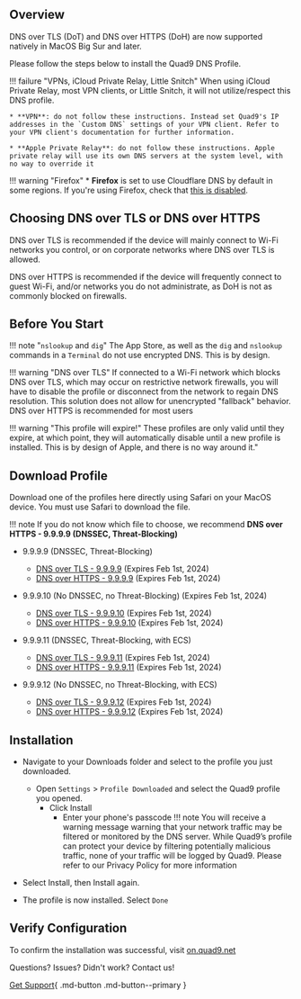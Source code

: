 ## Overview

DNS over TLS (DoT) and DNS over HTTPS (DoH) are now supported natively in MacOS Big Sur and later.

Please follow the steps below to install the Quad9 DNS Profile.

!!! failure "VPNs, iCloud Private Relay, Little Snitch"
    When using iCloud Private Relay, most VPN clients, or Little Snitch, it will not utilize/respect this DNS profile.

    * **VPN**: do not follow these instructions. Instead set Quad9's IP addresses in the `Custom DNS` settings of your VPN client. Refer to your VPN client's documentation for further information.
   
    * **Apple Private Relay**: do not follow these instructions. Apple private relay will use its own DNS servers at the system level, with no way to override it

!!! warning "Firefox"
    * **Firefox** is set to use Cloudflare DNS by default in some regions. If you're using Firefox, check that [this is disabled](https://support.mozilla.org/en-US/kb/dns-over-https#w_configure-doh-protection-settings).


## Choosing DNS over TLS or DNS over HTTPS

DNS over TLS is recommended if the device will mainly connect to Wi-Fi networks you control, or on corporate networks where DNS over TLS is allowed.

DNS over HTTPS is recommended if the device will frequently connect to guest Wi-Fi, and/or networks you do not administrate, as DoH is not as commonly blocked on firewalls.

## Before You Start

!!! note "`nslookup` and `dig`"
    The App Store, as well as the `dig` and `nslookup` commands in a `Terminal` do not use encrypted DNS. This is by design.

!!! warning "DNS over TLS"
    If connected to a Wi-Fi network which blocks DNS over TLS, which may occur on restrictive network firewalls, you will have to disable the profile or disconnect from the network to regain DNS resolution. This solution does not allow for unencrypted "fallback" behavior. DNS over HTTPS is recommended for most users

!!! warning "This profile will expire!"
    These profiles are only valid until they expire, at which point, they will automatically disable until a new profile is installed. This is by design of Apple, and there is no way around it."

## Download Profile
Download one of the profiles here directly using Safari on your MacOS device. You must use Safari to download the file.

!!! note
    If you do not know which file to choose, we recommend **DNS over HTTPS - 9.9.9.9 (DNSSEC, Threat-Blocking)**

* 9.9.9.9 (DNSSEC, Threat-Blocking)
    * [DNS over TLS - 9.9.9.9](https://quad9.net/uploads/Quad9_Secured_DNS_over_TLS_20220519_b2bdce078a.mobileconfig) (Expires Feb 1st, 2024)
    * [DNS over HTTPS - 9.9.9.9](https://quad9.net/uploads/Quad9_Secured_DNS_over_HTTPS_20220519_27ed39a9de.mobileconfig) (Expires Feb 1st, 2024)

* 9.9.9.10 (No DNSSEC, no Threat-Blocking) (Expires Feb 1st, 2024)
    * [DNS over TLS - 9.9.9.10](https://quad9.net/uploads/Quad9_un_Secured_DNS_over_TLS_20220519_b6214cdbda.mobileconfig) (Expires Feb 1st, 2024)
    * [DNS over HTTPS  - 9.9.9.10](https://quad9.net/uploads/Quad9_un_Secured_DNS_over_HTTPS_20220519_815a4b29e8.mobileconfig) (Expires Feb 1st, 2024)

* 9.9.9.11 (DNSSEC, Threat-Blocking, with ECS)
    * [DNS over TLS - 9.9.9.11](https://quad9.net//uploads/Quad9_Secured_DNS_over_TLS_ECS_20220519_148ec08800.mobileconfig) (Expires Feb 1st, 2024)
    * [DNS over HTTPS - 9.9.9.11](https://quad9.net//uploads/Quad9_Secured_DNS_over_HTTPS_ECS_20200519_3e627e4d1d.mobileconfig) (Expires Feb 1st, 2024)

* 9.9.9.12 (No DNSSEC, no Threat-Blocking, with ECS)
    * [DNS over TLS - 9.9.9.12](https://quad9.net/uploads/Quad9_un_Secured_DNS_over_TLS_ECS_20220519_6f82fd529a.mobileconfig) (Expires Feb 1st, 2024)
    * [DNS over HTTPS - 9.9.9.12](https://quad9.net/uploads/Quad9_un_Secured_DNS_over_HTTPS_ECS_20220519_285d679d48.mobileconfig) (Expires Feb 1st, 2024)

## Installation

* Navigate to your Downloads folder and select to the profile you just downloaded.
    * Open `Settings` > `Profile Downloaded` and select the Quad9 profile you opened.
        * Click Install
            * Enter your phone's passcode
!!! note
    You will receive a warning message warning that your network traffic may be filtered or monitored by the DNS server. While Quad9’s profile can protect your device by filtering potentially malicious traffic, none of your traffic will be logged by Quad9. Please refer to our Privacy Policy for more information

* Select Install, then Install again.

* The profile is now installed. Select `Done`

## Verify Configuration

To confirm the installation was successful, visit [on.quad9.net](https://on.quad9.net)

Questions? Issues? Didn't work? Contact us!

[Get Support](https://quad9.net/support/contact){ .md-button .md-button--primary }
